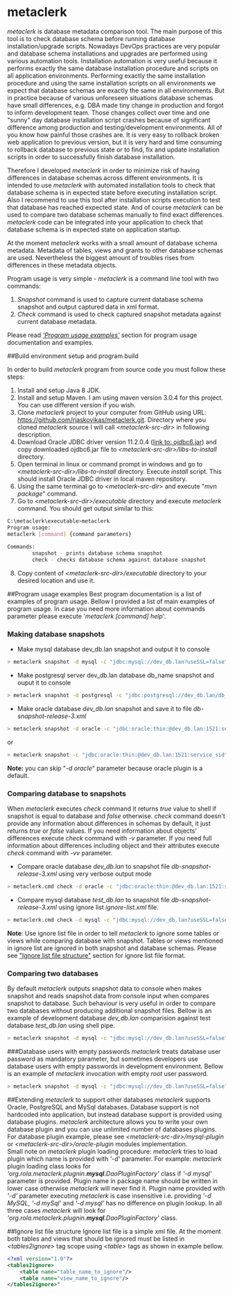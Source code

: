 # metaclerk
*metaclerk* is database metadata comparison tool. The main purpose of this tool is to check database schema before
running database installation/upgrade scripts. Nowadays DevOps practices are very popular and database schema 
installations and upgrades are performed using various automation tools. Installation automation is very useful 
because it performs exactly the same database installation procedure and scripts on all application environments. 
Performing exactly the same installation procedure and using the same installation scripts on all environments we
 expect that 
database schemas are exactly the same in all environments. But in practice because of various unforeseen situations 
database schemas have small differences, 
 e.g. DBA made tiny change in production and forgot to inform development team. Those changes collect over time and 
 one "sunny" day database installation script crashes because of 
 significant difference among production and testing/development environments. All of you know how painful those 
 crashes are. It is very easy to rollback broken web application to previous version, but it is very hard and time 
 consuming to rollback database to previous state or to find, fix and update installation scripts in order 
 to successfully finish  database installation.  
  
 Therefore I developed *metaclerk* in order to minimize risk of having differences in database schemas across different 
 environments. It is intended to use *metaclerk* with automated installation tools to check that database schema is
  in expected state before executing installation script. Also I recommend to use this tool after installation scripts 
  execution to 
  test that database has reached expected state. And of course *metaclerk* can be used to compare two database schemas 
  manually to find exact differences. *metaclerk* code can be integrated into your application to check that database 
  schema is in expected state on application startup.    

At the moment *metaclerk* works with a small amount of database schema metadata. Metadata of tables, views and 
grants to other database schemas are used. Nevertheless the biggest amount of troubles rises from differences in these 
metadata objects. 
  
Program usage is very simple - *metaclerk* is a command line tool with two commands:

1. *Snapshot* command is used to capture current database schema snapshot and output captured data in xml format.
2. *Check* command is used to check captured snapshot metadata against current database metadata. 
 
Please read [*'Program usage examples'*](#programExamples) section for program usage documentation and examples. 

##Build environment setup and program build

In order to build *metaclerk* program from source code you must follow these steps:

1. Install and setup Java 8 JDK.
2. Install and setup Maven. I am using maven version 3.0.4 for this project. You can use different version if you wish.
3. Clone *metaclerk* project to your computer from GitHub using URL: https://github.com/rjaskovikas/metaclerk.git. 
Directory where you cloned *metaclerk* source I will call *&lt;metaclerk-src-dir&gt;* in following description. 
4. Download Oracle JDBC driver version 11.2.0.4 ([link to: ojdbc6.jar](http://www.oracle.com/technetwork/apps-tech/jdbc-112010-090769.html)) 
and copy downloaded ojdbc6.jar file to *&lt;metaclerk-src-dir&gt;/libs-to-install* directory. 
5. Open terminal in linux or command prompt in windows and go to *&lt;metaclerk-src-dir&gt;/libs-to-install* directory. 
Execute *install* script. This should install Oracle JDBC driver in local maven repository.
6. Using the same terminal go to *&lt;metaclerk-src-dir&gt;* and execute "*mvn package*" command.
7. Go to *&lt;metaclerk-src-dir&gt;/executable* directory and execute *metaclerk* command. You should get output similar to this:
 ```bash
 C:\metaclerk\executable>metaclerk  
 Program usage:  
 metaclerk [command] {command parameters}  
  
 Commands:  
         snapshot - prints database schema snapshot  
         check - checks database schema against database snapshot
 ```
8. Copy content of *&lt;metaclerk-src-dir&gt;/executable* directory to your desired location and use it.

##<a name="programExamples"/>Program usage examples
Best program documentation is a list of examples of program usage. Bellow I provided a list of main examples of 
program usage. 
In case you need more information about commands parameter please execute '*metaclerk [command] help*'. 

### Making database snapshots
  
* Make mysql database dev_db.lan snapshot and output it to console  
```bash
> metaclerk snapshot -d mysql -c "jdbc:mysql://dev_db.lan?useSSL=false"  -u testUser -p testUserPassword -s testSchema
```
* Make postgresql server dev_db.lan database db_name snapshot and ouput it to console
```bash
> metaclerk snapshot -d postgresql -c "jdbc:postgresql://dev_db.lan/db_name"  -u testUser -p testUserPassword -s testSchema
```
 
* Make oracle database *dev_db.lan* snapshot and save it to file *db-snapshot-release-3.xml*

```bash
> metaclerk snapshot -d oracle -c "jdbc:oracle:thin:@dev_db.lan:1521:service_sid" -u testUser -p testUserPassword -s testSchema -o db-snapshot-release-3.xml
```

or
```bash
> metaclerk snapshot -c "jdbc:oracle:thin:@dev_db.lan:1521:service_sid" -u testUser -p testUserPassword -s testSchema -o db-snapshot-release-3.xml
```

__Note:__ you can skip "*-d oracle*" parameter because oracle plugin is a default.
  
### Comparing database to snapshots
When *metaclerk* executes *check* command it returns *true* value to shell if snapshot is equal to database and *false*
 otherwise. 
 *check* command doesn't provide any information about differences in schemas by default, it just returns *true* or
  *false* values.
If you need information about objects' differences execute *check* command with *-v* parameter. If you need full 
information about differences including object and their attributes execute *check* command with *-vv* parameter.

* Compare oracle database *dev_db.lan* to snapshot file *db-snapshot-release-3.xml* using very verbose output mode
```bash
> metaclerk.cmd check -d oracle -c "jdbc:oracle:thin:@dev_db.lan:1521:service_sid" -u testUser -p testUserPassword -s testSchema -i db-snapshot-release-3.xml -vv
```

* Compare mysql database *test_db.lan* to snapshot file *db-snapshot-release-3.xml* using ignore list *ignore-list.xml* file. 
```bash
> metaclerk.cmd check -d mysql -c "jdbc:mysql://dev_db.lan?useSSL=false" -u testUser -p testUserPassword -s testSchema -i db-snapshot-release-3.xml -il ignore-list.xml
``` 

__Note__: Use ignore list file in order to tell *metaclerk* to ignore some tables or views while comparing database
 with snapshot. 
           Tables or views mentioned in ignore list are ignored in both snapshot and database schemas. 
           Please see ["Ignore list file structure"](#ignoreListFile) section for ignore list file format.
 
### Comparing two databases
By default *metaclerk* outputs snapshot data to console when makes snapshot and reads snapshot data from console input
 when compares snapshot to database. Such behaviour is very useful in order to compare two databases without producing 
 additional 
snapshot files. Bellow is an example of development database *dev_db.lan* comparision against 
test database *test_db.lan* using shell pipe.
```bash
> metaclerk snapshot -d mysql -c "jdbc:mysql://dev_db.lan?useSSL=false"  -u testUser -p password -s develSchema | metaclerk.cmd check -d mysql -c "jdbc:mysql://test_db.lan?useSSL=false" -u testUser -p password -s testSchema -vv
```

###Database users with empty passwords
*metaclerk* treats database user password as mandatory parameter, but sometimes developers 
use database users with empty passwords in development environment. Bellow is an example of *metaclerk* invocation 
with empty *root* user password.  
```bash
> metaclerk snapshot -d mysql -c "jdbc:mysql://dev_db.lan?useSSL=false" -u root -p "" -s testSchema
```

##Extending *metaclerk* to support other databases
*metaclerk* supports Oracle, PostgreSQL and MySql databases. Database support is not hardcoded into application, 
but instead database support is provided using database plugins. *metaclerk* architecture allows you to write your own
database plugin and you can use unlimited number of databases plugins.   
For database plugin example, please see *&lt;metaclerk-src-dir&gt;/mysql-plugin* or *&lt;metaclerk-src-dir&gt;/oracle-plugin* 
modules implementation.  
Small note on *metaclerk* plugin loading procedure: *metaclerk* tries to load plugin which name is provided with *'-d'*
 parameter. For example: *metaclerk* plugin loading class looks for 
 *'org.rola.metaclerk.plugnin.__mysql__.DaoPluginFactory'* class if *'-d mysql'* parameter is provided. 
  Plugin name in package name should be written in lower case otherwise *metaclerk* will never find it. 
  Plugin name provided 
  with *'-d'* parameter executing *metaclerk* is case insensitive i.e. providing *'-d MySQL*, *'-d mySql'* and 
  *'-d mysql'* has no difference on plugin lookup. In all three cases *metaclerk* will look for 
  *'org.rola.metaclerk.plugnin.__mysql__.DaoPluginFactory'* class.      

##<a name="ignoreListFile"/>Ignore list file structure
Ignore list file is a simple xml file. At the moment both tables and views that should be ignored 
must be listed in *&lt;tables2ignore&gt;* tag scope using *&lt;table&gt;* tags as shown in example bellow.
```xml
<?xml version="1.0"?>
<tables2ignore>
    <table name="table_name_to_ignore"/>
    <table name="view_name_to_ignore"/>
</tables2ignore>"
```

